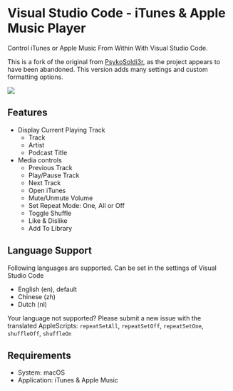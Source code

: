 # Visual Studio Code - iTunes & Apple Music Player

Control iTunes or Apple Music From Within With Visual Studio Code.

This is a fork of the original from [PsykoSoldi3r](https://github.com/PsykoSoldi3r/vscode-itunes), as the project appears to have been abandoned. This version adds many settings and custom formatting options.

![](https://raw.githubusercontent.com/dnedry2/vscode-itunes/master/images/screenshot-04.png)

## Features

* Display Current Playing Track
    * Track
    * Artist
    * Podcast Title
* Media controls
    * Previous Track
    * Play/Pause Track
    * Next Track
    * Open iTunes
    * Mute/Unmute Volume
    * Set Repeat Mode: One, All or Off
    * Toggle Shuffle
    * Like & Dislike 
    * Add To Library

## Language Support

Following languages are supported. Can be set in the settings of Visual Studio Code
* English (en), default
* Chinese (zh)
* Dutch (nl)

Your language not supported? Please submit a new issue with the translated AppleScripts: `repeatSetAll`, `repeatSetOff`, `repeatSetOne`, `shuffleOff`, `shuffleOn`

## Requirements

* System: macOS
* Application: iTunes & Apple Music
